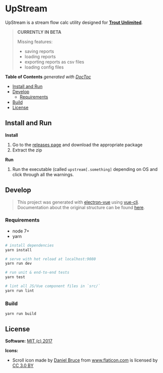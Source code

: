 # UpStream

<p>
  UpStream is a stream flow calc utility designed for <a href="http://www.tu.org/"><b>Trout Unlimited</b></a>.
</p>


> **CURRENTLY IN BETA**
>
>Missing features:
>  - saving reports
>  - loading reports
>  - exporting reports as csv files
>  - loading config files

<!-- START doctoc generated TOC please keep comment here to allow auto update -->
<!-- DON'T EDIT THIS SECTION, INSTEAD RE-RUN doctoc TO UPDATE -->
**Table of Contents**  *generated with [DocToc](https://github.com/thlorenz/doctoc)*

- [Install and Run](#install-and-run)
- [Develop](#develop)
  - [Requirements](#requirements)
- [Build](#build)
- [License](#license)

<!-- END doctoc generated TOC please keep comment here to allow auto update -->


## Install and Run

**Install**

1. Go to the [releases page](https://github.com/mijdavis2/upstream/releases)
and download the appropriate package
1. Extract the zip

**Run**

1. Run the executable (called `upstream[.something]` depending on OS and click through all the warnings.

## Develop

> This project was generated with [electron-vue](https://github.com/SimulatedGREG/electron-vue) using [vue-cli](https://github.com/vuejs/vue-cli). Documentation about the original structure can be found [here](https://simulatedgreg.gitbooks.io/electron-vue/content/index.html).


### Requirements

- node 7+
- yarn

``` bash
# install dependencies
yarn install

# serve with hot reload at localhost:9080
yarn run dev

# run unit & end-to-end tests
yarn test

# lint all JS/Vue component files in `src/`
yarn run lint

```

### Build

```
yarn run build
```

## License

**Software:** [MIT (c) 2017](LICENSE)


**Icons:**

- <p class="source">Scroll icon made by <a href="http://www.flaticon.com/authors/daniel-bruce" title="Daniel Bruce">Daniel Bruce</a> from <a href="http://www.flaticon.com" title="Flaticon">www.flaticon.com</a> is licensed by <a href="http://creativecommons.org/licenses/by/3.0/" title="Creative Commons BY 3.0" target="_blank">CC 3.0 BY</a></p>
